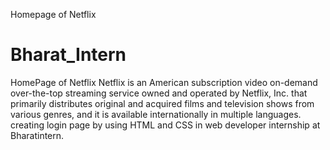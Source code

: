 Homepage of Netflix
# Bharat_Intern
HomePage of Netflix
Netflix is an American subscription video on-demand over-the-top streaming service owned and operated by Netflix, Inc. that primarily distributes original and acquired films and television shows from various genres, and it is available internationally in multiple languages. creating login page by using HTML and CSS in web developer internship at Bharatintern.
